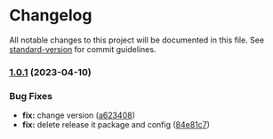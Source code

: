 # Changelog

All notable changes to this project will be documented in this file. See [standard-version](https://github.com/conventional-changelog/standard-version) for commit guidelines.

### [1.0.1](https://github.com/CahBantul/Next.js-Developer-Portfolio-Starter-Code/compare/v1.2.9...v1.0.1) (2023-04-10)


### Bug Fixes

* **fix:** change version ([a623408](https://github.com/CahBantul/Next.js-Developer-Portfolio-Starter-Code/commit/a623408293a6f5985b2a95fef121e437564ff2e7))
* **fix:** delete release it package and config ([84e81c7](https://github.com/CahBantul/Next.js-Developer-Portfolio-Starter-Code/commit/84e81c75f27bea81473206d8ccb8dc317537a6d0))
